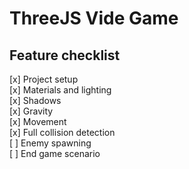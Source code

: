 # ThreeJS Vide Game

## Feature checklist

[x] Project setup<br>
[x] Materials and lighting<br>
[x] Shadows<br>
[x] Gravity<br>
[x] Movement<br>
[x] Full collision detection<br>
[ ] Enemy spawning<br>
[ ] End game scenario<br>

